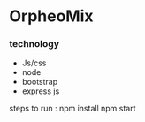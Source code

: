 # OrpheoMix

### technology

- Js/css
- node
- bootstrap
- express js

steps to run :
npm install
npm start
